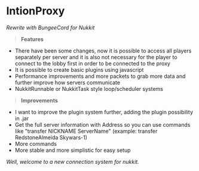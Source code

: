 # IntionProxy
*Rewrite with BungeeCord for Nukkit*

 > **Features**
- There have been some changes, now it is possible to access all players separately per server and it is also not necessary for the player to connect to the lobby first in order to be connected to the proxy
- It is possible to create basic plugins using javascript
- Performance improvements and more packets to grab more data and further improve how servers communicate
- NukkitRunnable or NukkitTask style loop/scheduler systems

 > **Improvements**
- I want to improve the plugin system further, adding the plugin possibility in .jar
- Get the full server information with Address so you can use commands like "transfer NICKNAME ServerName" (example: transfer RedstoneAlmeida Skywars-1)
- More commands
- More stable and more simplistic for easy setup

*Well, welcome to a new connection system for nukkit.*

